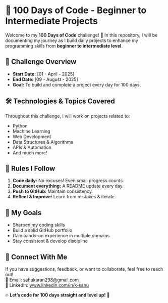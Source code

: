 # 🚀 100 Days of Code - Beginner to Intermediate Projects

Welcome to my **100 Days of Code** challenge! 🎯 In this repository, I will be documenting my journey as I build daily projects to enhance my programming skills from **beginner to intermediate level**.

## 📅 Challenge Overview
- **Start Date:** [01 - April - 2025]  
- **End Date:** [09 - August - 2025]  
- **Goal:** To build and complete a project every day for 100 days.  

## 🛠 Technologies & Topics Covered
Throughout this challenge, I will work on projects related to:
- Python 
- Machine Learning
- Web Development 
- Data Structures & Algorithms 
- APIs & Automation 
- And much more! 

## 📜 Rules I Follow
1. **Code daily:** No excuses! Even small progress counts.  
2. **Document everything:** A README update every day.  
3. **Push to GitHub:** Maintain consistency.  
4. **Reflect & Improve:** Learn from mistakes & iterate.  

## 🎯 My Goals
- Sharpen my coding skills  
- Build a solid GitHub portfolio  
- Gain hands-on experience in multiple domains  
- Stay consistent & develop discipline  

## 📣 Connect With Me
If you have suggestions, feedback, or want to collaborate, feel free to reach out!  
📧 Email: sahukaran298@gmail.com    
💼 LinkedIn: www.linkedin.com/in/k-sahu 



🔥 **Let’s code for 100 days straight and level up!** 🚀  
